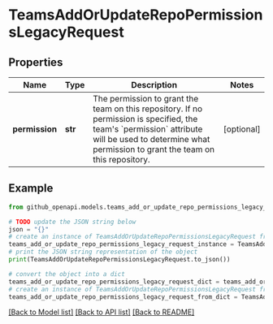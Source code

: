 # TeamsAddOrUpdateRepoPermissionsLegacyRequest


## Properties

Name | Type | Description | Notes
------------ | ------------- | ------------- | -------------
**permission** | **str** | The permission to grant the team on this repository. If no permission is specified, the team&#39;s &#x60;permission&#x60; attribute will be used to determine what permission to grant the team on this repository. | [optional] 

## Example

```python
from github_openapi.models.teams_add_or_update_repo_permissions_legacy_request import TeamsAddOrUpdateRepoPermissionsLegacyRequest

# TODO update the JSON string below
json = "{}"
# create an instance of TeamsAddOrUpdateRepoPermissionsLegacyRequest from a JSON string
teams_add_or_update_repo_permissions_legacy_request_instance = TeamsAddOrUpdateRepoPermissionsLegacyRequest.from_json(json)
# print the JSON string representation of the object
print(TeamsAddOrUpdateRepoPermissionsLegacyRequest.to_json())

# convert the object into a dict
teams_add_or_update_repo_permissions_legacy_request_dict = teams_add_or_update_repo_permissions_legacy_request_instance.to_dict()
# create an instance of TeamsAddOrUpdateRepoPermissionsLegacyRequest from a dict
teams_add_or_update_repo_permissions_legacy_request_from_dict = TeamsAddOrUpdateRepoPermissionsLegacyRequest.from_dict(teams_add_or_update_repo_permissions_legacy_request_dict)
```
[[Back to Model list]](../README.md#documentation-for-models) [[Back to API list]](../README.md#documentation-for-api-endpoints) [[Back to README]](../README.md)


